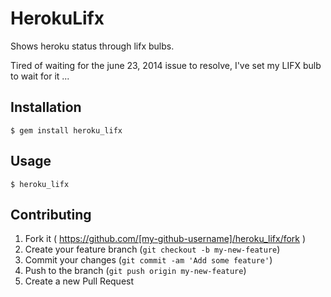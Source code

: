 # HerokuLifx

Shows heroku status through lifx bulbs.


Tired of waiting for the june 23, 2014 issue to resolve, I've set my LIFX
bulb to wait for it ...

## Installation

    $ gem install heroku_lifx

## Usage

    $ heroku_lifx

## Contributing

1. Fork it ( https://github.com/[my-github-username]/heroku_lifx/fork )
2. Create your feature branch (`git checkout -b my-new-feature`)
3. Commit your changes (`git commit -am 'Add some feature'`)
4. Push to the branch (`git push origin my-new-feature`)
5. Create a new Pull Request
